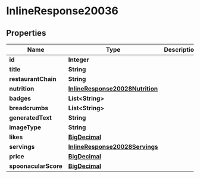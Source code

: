 

# InlineResponse20036

## Properties

Name | Type | Description | Notes
------------ | ------------- | ------------- | -------------
**id** | **Integer** |  | 
**title** | **String** |  | 
**restaurantChain** | **String** |  | 
**nutrition** | [**InlineResponse20028Nutrition**](InlineResponse20028Nutrition.md) |  | 
**badges** | **List&lt;String&gt;** |  | 
**breadcrumbs** | **List&lt;String&gt;** |  | 
**generatedText** | **String** |  |  [optional]
**imageType** | **String** |  | 
**likes** | [**BigDecimal**](BigDecimal.md) |  | 
**servings** | [**InlineResponse20028Servings**](InlineResponse20028Servings.md) |  | 
**price** | [**BigDecimal**](BigDecimal.md) |  |  [optional]
**spoonacularScore** | [**BigDecimal**](BigDecimal.md) |  |  [optional]



